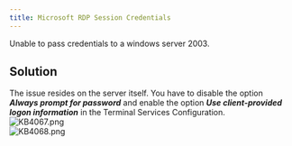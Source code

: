 ```yaml
---
title: Microsoft RDP Session Credentials
---
```

Unable to pass credentials to a windows server 2003.

## Solution

The issue resides on the server itself. You have to disable the option ***Always prompt for password*** and enable the option ***Use client-provided logon information*** in the Terminal Services Configuration.  
![KB4067.png](/img/en/kb/KB4067.png)  
![KB4068.png](/img/en/kb/KB4068.png)
